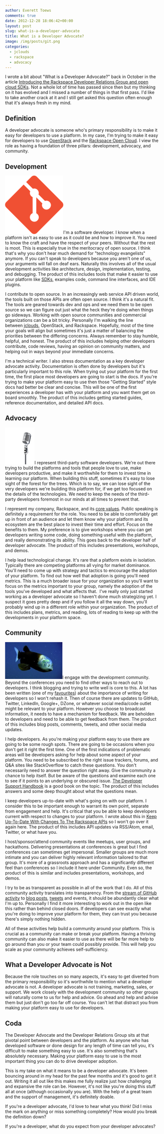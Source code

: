 ```yaml
---
author: Everett Toews
comments: true
date: 2012-12-28 18:06:42+00:00
layout: post
slug: what-is-a-developer-advocate
title: What is a Developer Advocate?
image: /img/posts/git.png
categories:
  - jclouds
  - rackspace
  - advocacy
---
```


I wrote a bit about "What is a Developer Advocate?" back in October in the article [Introducing the Rackspace Developer Relations Group and open cloud SDKs](/2012/10/15/introducing-the-rackspace-drg-and-sdks/). Not a whole lot of time has passed since then but my thinking on it has evolved and I missed a number of things in that first pass. I'd like to take another crack at it and I still get asked this question often enough that it's always fresh in my mind.

<!--more-->

## Definition

A developer advocate is someone who's primary responsibility is to make it easy for developers to use a platform. In my case, I'm trying to make it easy for developers to use [OpenStack](http://www.openstack.org/) and the [Rackspace Open Cloud](http://www.rackspace.com/cloud/). I view the role as having a foundation of three pillars: development, advocacy, and community.

## Development

<img class="img-right" src="/img/posts/git.png"/>I'm a software developer. I know when a platform isn't as easy to use as it could be and how to improve it. You need to know the craft and have the respect of your peers. Without that the rest is moot. This is especially true in the meritocracy of open source. I think that's why you don't hear much demand for "technology evangelists" anymore. If you can't speak to developers because you aren't one of us, your arguments will fall on deaf ears. Naturally this involves all of the usual development activities like architecture, design, implementation, testing, and debugging. The product of this includes tools that make it easier to use your platform like [SDKs](http://docs.rackspace.com/sdks/guide/content/intro.html), examples code, command line interfaces, and IDE plugins.

I contribute to open source. In an increasingly web service API driven world, the tools built on those APIs are often open source. I think it's a natural fit. The tools are geared towards dev and ops and we need them to be open source so we can figure out just what the heck they're doing when things go sideways. Working with open source communities and commercial organizations can be a bit tricky. Personally I'm walking the line between [jclouds](http://www.jclouds.org/), OpenStack, and Rackspace. Hopefully, most of the time your goals will align but sometimes it's just a matter of balancing the priorities between the differing concerns. Always remember to stay humble, helpful, and honest. The product of this includes helping other developers contribute, code reviews, having an opinion on community matters, and helping out in ways beyond your immediate concerns.

I'm a technical writer. I also stress documentation as a key developer advocate activity. Documentation is often done by developers but it's particularly important to this role. When trying out your platform for the first time, the first place most developers are going to start is the docs. If you're trying to make your platform easy to use then those "Getting Started" style docs had better be clear and concise. This will be one of the first experiences a developer has with your platform and you want them get on board smoothly. The product of this includes getting started guides, reference documentation, and detailed API docs.

## Advocacy

<img class="img-right" src="/img/posts/mic.jpg"/>I represent third-party software developers. We're out there trying to build the platforms and tools that people love to use, make developers productive, and make it worthwhile for them to invest time in learning our platform. When building this stuff, sometimes it's easy to lose sight of the forest for the trees. Which is to say, we can lose sight of the very developers we're building this platform for, if we get too focused on the details of the technologies. We need to keep the needs of the third-party developers foremost in our minds at all times to prevent that.

I represent my company, Rackspace, and its [core values](http://rackertalent.com/people/core-values/). Public speaking is definitely a requirement for the role. You need to be able to comfortably get up in front of an audience and let them know why your platform and its ecosystem are the best place to invest their time and effort. Focus on the benefits to them. My preference is to give workshops where you can get developers writing some code, doing something useful with the platform, and really demonstrating its ability. This goes back to the developer half of developer advocate. The product of this includes presentations, workshops, and demos.

I help lead technological change. It's rare that a platform exists in isolation. Typically there are competing platforms all vying for market dominance. You'll need to come up with strategy and tactics to encourage the adoption of your platform. To find out how well that adoption is going you'll need metrics. This is a much broader issue for your organization so you'll want to focus on the metrics important to your group, namely the adoption of the tools you've developed and what affects that.  I've really only just started working as a developer advocate so I haven't done much strategizing yet. I suspect it goes pretty deep and if you follow it all the way down, you'll probably wind up in a different role within your organization. The product of this includes plans, metrics, and reading, lots of reading to keep up with the developments in your platform space.

## Community

<img class="img-right" src="/img/posts/fish-transparent-head-barreleye.jpg"/>I engage with the development community. Beyond the conferences you need to find other ways to reach out to developers. I think blogging and trying to write well is core to this. A lot has been written (one of my [favourites](http://danshipper.com/how-to-build-a-blog-readership)) about the importance of writing for developers so I won't rehash it. Then of course there are updates to GitHub, Twitter, LinkedIn, Google+, DZone, or whatever social media/code outlet might be relevant to your platform. However you choose to broadcast information, it needs to have a mechanism for feedback. We are beholden to developers and need to be able to get feedback from them. The product of this includes blog posts, comments, tweets, and other social media updates.

I help developers. As you're making your platform easy to use there are going to be some rough spots. There are going to be occasions when you don't get it right the first time. One of the first indications of problematic areas will be developers asking for help about some aspect of your platform. You need to be subscribed to the right issue trackers, forums, and Q&A sites like StackOverflow to catch these questions. You don't necessarily need to answer the question right away. Give the community a chance to help itself. But be aware of the questions and examine each one to see if it points to an underlying or obscured issue. [The Developer Support Handbook](http://developer-support-handbook.appspot.com/) is a good book on the topic. The product of this includes answers and some deep thought about what the questions mean.

I keep developers up-to-date with what's going on with our platform. I consider this to be important enough to warrant its own point, separate from engagement and help. It's critical that you be able to keep developers current with respect to changes to your platform. I wrote about this in [Keep Up-To-Date With Changes To The Rackspace APIs](http://blog./img/posts.com/2012/12/21/keep-up-to-date-with-changes-to-the-rackspace-apis/) so I won't go over it again here. The product of this includes API updates via RSS/Atom, email, Twitter, or what have you.

I host/sponsor/attend community events like meetups, user groups, and hackathons. Delivering presentations at conferences is great but I find conferences can sometimes get impersonal. Smaller groups are much more intimate and you can deliver highly relevant information tailored to that group. It's more of a grassroots approach and has a significantly different feel than conferences so I include it here under Community. Even so, the product of this is similar and includes presentations, workshops, and demos.

I try to be as transparent as possible in all of the work that I do. All of this community activity translates into transparency. From the [stream of GitHub activity](https://github.com/etoews?tab=activity) to [blog posts](http://blog./img/posts.com/), [tweets](https://twitter.com/etoews) and events, it should be abundantly clear what I'm up to. Personally I find it more interesting to work out in the open like this rather than behind closed doors. If developers can see exactly what you're doing to improve your platform for them, they can trust you because there's simply nothing hidden.

All of these activities help build a community around your platform. This is crucial as a community can make or break your platform. Having a thriving community can also make it easier to use as there will be far more help to go around than you or your team could possibly provide. This will help you scale as your community achieves self-sufficiency.

## What a Developer Advocate is Not

Because the role touches on so many aspects, it's easy to get diverted from the primary responsibility so it's worthwhile to mention what a developer advocate is not. A developer advocate is not training, marketing, sales, or support. We work closely with the development community so other groups will naturally come to us for help and advice. Go ahead and help and advise them but just don't go too far off course. You can't let that distract you from making your platform easy to use for developers.

## Coda

The Developer Advocate and the Developer Relations Group sits at that pivotal point between developers and the platform. As anyone who has developed software or done design for any length of time can tell you, it's difficult to make something easy to use. It's also something that's absolutely necessary. Making your platform easy to use is the most important thing you can do to drive developer adoption.

This is my take on what it means to be a developer advocate. It's been bouncing around in my head for the past few months and it's good to get it out. Writing it all out like this makes me fully realize just how challenging and expansive the role can be. However, it's not like you're doing this stuff all at once (although occasionally you are). With the help of a great team and the support of management, it's definitely doable.

If you're a developer advocate, I'd love to hear what you think! Did I miss the mark on anything or miss something completely? How would you break the definition down?

If you're a developer, what do you expect from your developer advocates?
